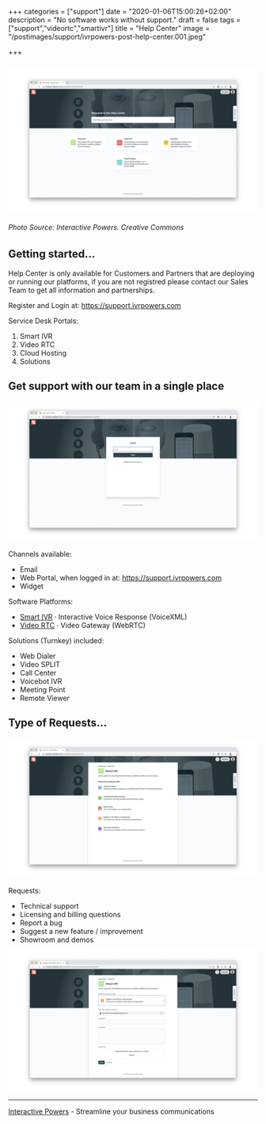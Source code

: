 +++
categories = ["support"]
date = "2020-01-06T15:00:26+02:00"
description = "No software works without support."
draft = false
tags = ["support","videortc","smartivr"]
title = "Help Center"
image = "/postimages/support/ivrpowers-post-help-center.001.jpeg"

+++

![Help Desk](/postimages/support/ivrpowers-post-help-center.001.jpeg)
------------
###### Photo Source: Interactive Powers. Creative Commons

##	Getting started...

Help Center is only available for Customers and Partners that are deploying or running our platforms, if you are not registred please contact our Sales Team to get all information and partnerships. 

Register and Login at: https://support.ivrpowers.com

Service Desk Portals:

1. Smart IVR
2. Video RTC
3. Cloud Hosting
4. Solutions

##	Get support with our team in a single place

![Help Desk](/postimages/support/ivrpowers-post-help-center.002.jpeg)

Channels available:

* Email
* Web Portal, when logged in at: https://support.ivrpowers.com 
* Widget 

Software Platforms:

* [Smart IVR](https://ivrpowers.com/voicexml/) · Interactive Voice Response (VoiceXML)
* [Video RTC](https://ivrpowers.com/voicexml/) · Video Gateway (WebRTC)

Solutions (Turnkey) included:

* Web Dialer
* Video SPLIT
* Call Center
* Voicebot IVR
* Meeting Point
* Remote Viewer

##	Type of Requests...

![Help Desk](/postimages/support/ivrpowers-post-help-center.003.jpeg)

Requests:

* Technical support
* Licensing and billing questions
* Report a bug
* Suggest a new feature / improvement
* Showroom and demos

![Help Desk](/postimages/support/ivrpowers-post-help-center.004.jpeg)


---
[Interactive Powers](http://www.ivrpowers.com/) - Streamline your business communications

